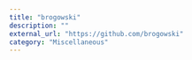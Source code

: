 ```yaml
---
title: "brogowski"
description: ""
external_url: "https://github.com/brogowski"
category: "Miscellaneous"
---
```

